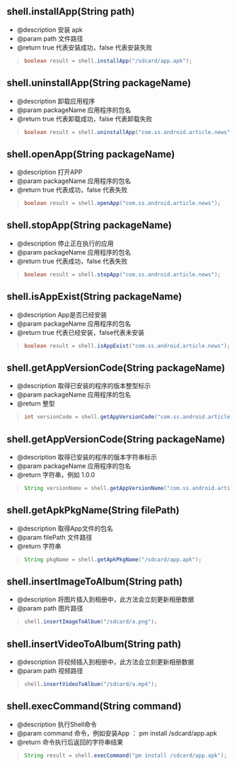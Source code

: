 

## shell.installApp(String path)
* @description 安装 apk
* @param path 文件路径
* @return true 代表安装成功，false 代表安装失败

> ```java
> boolean result = shell.installApp("/sdcard/app.apk");
> ```


## shell.uninstallApp(String packageName)
* @description 卸载应用程序
* @param packageName 应用程序的包名
* @return true 代表卸载成功，false 代表卸载失败

> ```java
> boolean result = shell.uninstallApp("com.ss.android.article.news");
> ```


## shell.openApp(String packageName)
* @description 打开APP
* @param packageName 应用程序的包名
* @return true 代表成功，false 代表失败

> ```java
> boolean result = shell.openApp("com.ss.android.article.news");
> ```

## shell.stopApp(String packageName)
* @description 停止正在执行的应用
* @param packageName 应用程序的包名
* @return true 代表成功，false 代表失败

> ```java
> boolean result = shell.stopApp("com.ss.android.article.news");
> ```



## shell.isAppExist(String packageName)
* @description App是否已经安装
* @param packageName 应用程序的包名
* @return true 代表已经安装，false代表未安装

> ```java
> boolean result = shell.isAppExist("com.ss.android.article.news");
> ```

## shell.getAppVersionCode(String packageName)
* @description 取得已安装的程序的版本整型标示
* @param packageName 应用程序的包名
* @return 整型

> ```java
> int versionCode = shell.getAppVersionCode("com.ss.android.article.news");
> ```


## shell.getAppVersionCode(String packageName)
* @description 取得已安装的程序的版本字符串标示
* @param packageName 应用程序的包名
* @return 字符串，例如 1.0.0

> ```java
> String versionName = shell.getAppVersionName("com.ss.android.article.news");
> ```


## shell.getApkPkgName(String filePath)
* @description 取得App文件的包名
* @param filePath 文件路径
* @return 字符串

> ```java
> String pkgName = shell.getApkPkgName("/sdcard/app.apk");
> ```


## shell.insertImageToAlbum(String path)
* @description 将图片插入到相册中，此方法会立刻更新相册数据
* @param path 图片路径

> ```java
> shell.insertImageToAlbum("/sdcard/a.png");
> ```


## shell.insertVideoToAlbum(String path)
* @description 将视频插入到相册中，此方法会立刻更新相册数据
* @param path 视频路径

> ```java
> shell.insertVideoToAlbum("/sdcard/a.mp4");
> ```



## shell.execCommand(String command)
* @description 执行Shell命令
* @param command 命令，例如安装App ： pm install /sdcard/app.apk
* @return 命令执行后返回的字符串结果

> ```java
> String result = shell.execCommand("pm install /sdcard/app.apk");
> ```
